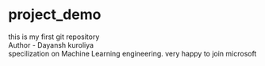# project_demo
this is my first git repository
<br>
Author - Dayansh kuroliya
<br>
specilization on Machine Learning engineering.
very happy to join microsoft 